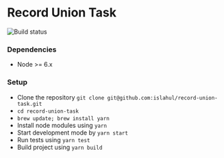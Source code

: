 # Record Union Task
![Build status](https://travis-ci.org/islahul/record-union-task.svg?branch=master)

### Dependencies
* Node >= 6.x

### Setup
* Clone the repository ```git clone git@github.com:islahul/record-union-task.git```
* ```cd record-union-task```
* ```brew update; brew install yarn```
* Install node modules using ```yarn```
* Start development mode by ```yarn start```
* Run tests using ```yarn test```
* Build project using ```yarn build```
